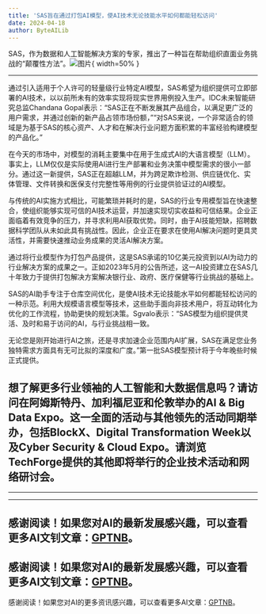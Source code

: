 ```yaml
---
title: 'SAS旨在通过打包AI模型，使AI技术无论技能水平如何都能轻松访问'
date: 2024-04-18
author: ByteAILib
---
```


SAS，作为数据和人工智能解决方案的专家，推出了一种旨在帮助组织直面业务挑战的“颠覆性方法”。![图片](https://www.artificialintelligence-news.com/wp-content/uploads/sites/9/2024/04/possessed-photography-jIBMSMs4_kA-unsplash.jpg){ width=50% }

---
通过引入适用于个人许可的轻量级行业特定AI模型，SAS希望为组织提供可立即部署的AI技术，以以前所未有的效率实现将现实世界用例投入生产。IDC未来智能研究总监Chandana Gopal表示：“SAS正在不断发展其产品组合，以满足更广泛的用户需求，并通过创新的新产品占领市场份额，”“对SAS来说，一个非常适合的领域是为基于SAS的核心资产、人才和在解决行业问题方面积累的丰富经验构建模型的产品化。”

在今天的市场中，对模型的消耗主要集中在用于生成式AI的大语言模型（LLM）。事实上，LLM仅仅是实际使用AI进行生产部署和业务决策中模型需求的很小一部分。通过这一新提供，SAS正在超越LLM，并为跨足欺诈检测、供应链优化、实体管理、文件转换和医保支付完整性等用例的行业提供验证过的AI模型。

与传统的AI实施方式相比，可能繁琐并耗时的是，SAS的行业专用模型旨在快速整合，使组织能够实现可信的AI技术运营，并加速实现切实收益和可信结果。企业正面临着有效竞争的压力，并寻求利用AI获取优势。同时，由于AI技能短缺，招聘数据科学团队从未如此具有挑战性。因此，企业正在要求在使用AI解决问题时更具灵活性，并需要快速推动业务成果的灵活AI解决方案。

通过将行业模型作为打包产品提供，这是SAS承诺的10亿美元投资到以AI为动力的行业解决方案的成果之一。正如2023年5月的公告所述，这一AI投资建立在SAS几十年致力于提供打包解决方案解决银行业、政府、医疗保健等行业挑战的基础上。

SAS的AI助手专注于仓库空间优化，是使AI技术无论技能水平如何都能轻松访问的一种示范。利用大规模语言模型等技术，这些助手面向非技术用户，将互动转化为优化的工作流程，协助更快的规划决策。Sgvalo表示：“SAS模型为组织提供灵活、及时和易于访问的AI，与行业挑战相一致。

无论您是刚开始进行AI之旅，还是寻求加速企业范围内AI扩展，SAS在满足您业务独特需求方面具有无可比拟的深度和广度。”第一批SAS模型预计将于今年晚些时候正式提供。

想了解更多行业领袖的人工智能和大数据信息吗？请访问在阿姆斯特丹、加利福尼亚和伦敦举办的AI & Big Data Expo。这一全面的活动与其他领先的活动同期举办，包括BlockX、Digital Transformation Week以及Cyber Security & Cloud Expo。请浏览TechForge提供的其他即将举行的企业技术活动和网络研讨会。
---
---

---
感谢阅读！如果您对AI的最新发展感兴趣，可以查看更多AI文钊文章：[GPTNB](https://gptnb.com)。
---
感谢阅读！如果您对AI的最新发展感兴趣，可以查看更多AI文钊文章：[GPTNB](https://gptnb.com)。
---
感谢阅读！如果您对AI的更多资讯感兴趣，可以查看更多AI文章：[GPTNB](https://gptnb.com)。